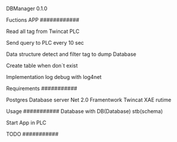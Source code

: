 ﻿DBManager 0.1.0

Fuctions APP
############

Read all tag from Twincat PLC 

Send query to PLC every 10 sec

Data structure detect and filter tag to dump Database

Create table when don´t exist

Implementation log debug with log4net

Requirements
###########

Postgres Database server
Net 2.0 Framentwork
Twincat XAE rutime

Usage
###########
Database with DB(Database) stb(schema) 

Start App in PLC 

TODO
###########
